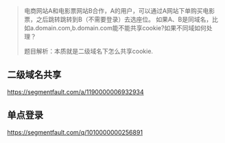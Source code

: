 >电商网站A和电影票网站B合作，A的用户，可以通过A网站下单购买电影票，之后跳转跳转到B（不需要登录）去选座位。 如果A、B是同域名，比如a.domain.com,b.domain.com能不能共享cookie?如果不同域如何处理？
>
>题目解析：本质就是二级域名下怎么共享cookie.

二级域名共享
---
https://segmentfault.com/a/1190000006932934

单点登录
---
https://segmentfault.com/q/1010000000256891